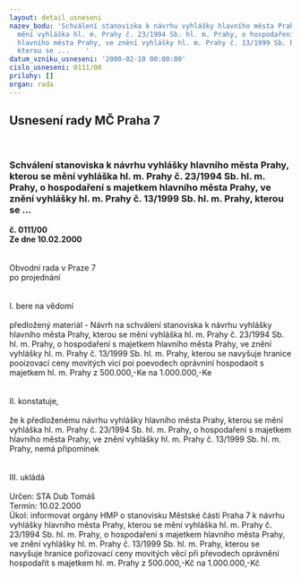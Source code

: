```yaml
---
layout: detail_usneseni
nazev_bodu: 'Schválení stanoviska k návrhu vyhlášky hlavního města Prahy, kterou se
  mění vyhláška hl. m. Prahy č. 23/1994 Sb. hl. m. Prahy, o hospodaření s majetkem
  hlavního města Prahy, ve znění vyhlášky hl. m. Prahy č. 13/1999 Sb. hl. m. Prahy,
  kterou se ...    '
datum_vzniku_usneseni: '2000-02-10 00:00:00'
cislo_usneseni: 0111/00
prilohy: []
organ: rada
---
```

<div id="ucUsn_pList" class="usn">
	<span><h2>Usnesení rady MČ Praha 7 </h2>
<br></span><div class="standBody">
<span><h3>Schválení stanoviska k návrhu vyhlášky hlavního města Prahy, kterou se mění vyhláška hl. m. Prahy č. 23/1994 Sb. hl. m. Prahy, o hospodaření s majetkem hlavního města Prahy, ve znění vyhlášky hl. m. Prahy č. 13/1999 Sb. hl. m. Prahy, kterou se ...    </h3></span><div class="center">
		<strong>č. 0111/00</strong><br>
	</div>
<div class="center">
		<strong>Ze dne 10.02.2000</strong><br><br>
	</div>
<br>Obvodní rada v Praze 7<br>po projednání<br><br><br>I.	bere na vědomí<br><br> předložený materiál - Návrh na schválení stanoviska k návrhu vyhlášky hlavního města Prahy, kterou se mění vyhláška hl. m. Prahy č. 23/1994 Sb. hl. m. Prahy, o hospodaření s majetkem hlavního města Prahy, ve znění vyhlášky hl. m. Prahy č. 13/1999 Sb. hl. m. Prahy, kterou se navyšuje hranice pooizovací ceny movitých vicí poi poevodech oprávniní hospodaoit s majetkem hl. m. Prahy z 500.000,-Ke na 1.000.000,-Ke<br><br><br>II.	konstatuje,<br><br>že  k předloženému návrhu vyhlášky hlavního města Prahy, kterou se mění vyhláška hl. m. Prahy č. 23/1994 Sb. hl. m. Prahy, o hospodaření s majetkem hlavního města Prahy, ve znění vyhlášky hl. m. Prahy č. 13/1999 Sb. hl. m. Prahy, nemá připomínek<br><br><br>III.	ukládá <br><br> Určen:	     	STA Dub Tomáš<br>Termín: 10.02.2000<br>Úkol:	informovat orgány HMP o stanovisku Městské části Praha 7 k  návrhu vyhlášky hlavního města Prahy, kterou se mění vyhláška hl. m. Prahy č. 23/1994 Sb. hl. m. Prahy, o hospodaření s majetkem hlavního města Prahy, ve znění vyhlášky hl. m. Prahy č. 13/1999 Sb. hl. m. Prahy, kterou se navyšuje hranice pořizovací ceny movitých věcí při převodech oprávnění hospodařit s majetkem hl. m. Prahy z 500.000,-Kč na 1.000.000,-Kč<br>
</div>
</div>